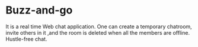 # Buzz-and-go
It is a real time Web chat application. One can create a temporary chatroom, invite others in it ,and the room is deleted when all the members are offline. Hustle-free chat.
